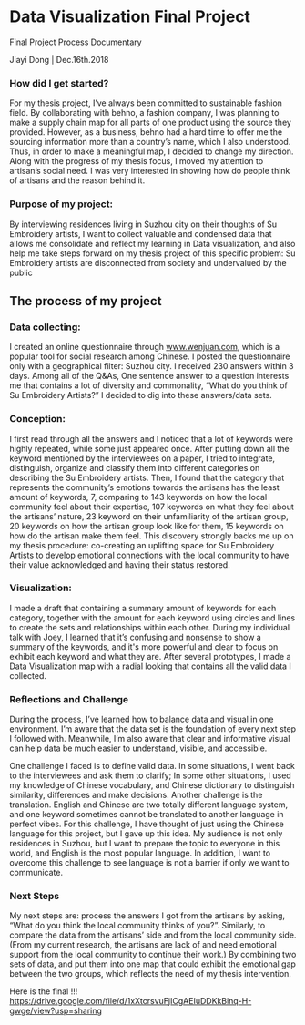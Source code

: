 # Data Visualization Final Project

Final Project Process Documentary

Jiayi Dong | Dec.16th.2018

### How did I get started?
For my thesis project, I’ve always been committed to sustainable fashion field. By collaborating with behno, a fashion company, I was planning to make a supply chain map for all parts of one product using the source they provided. However, as a business, behno had a hard time to offer me the sourcing information more than a country’s name, which I also understood. Thus, in order to make a meaningful map, I decided to change my direction. Along with the progress of my thesis focus, I moved my attention to artisan’s social need. I was very interested in showing how do people think of artisans and the reason behind it.

### Purpose of my project:
By interviewing residences living in Suzhou city on their thoughts of Su Embroidery artists, I want to collect valuable and condensed data that allows me consolidate and reflect my learning in Data visualization, and also help me take steps forward on my thesis project of this specific problem: Su Embroidery artists are disconnected from society and undervalued by the public

## The process of my project
### Data collecting:
I created an online questionnaire through www.wenjuan.com, which is a popular tool for social research among Chinese. I posted the questionnaire only with a geographical filter: Suzhou city. I received 230 answers within 3 days. Among all of the Q&As, One sentence answer to a question interests me that contains a lot of diversity and commonality, “What do you think of Su Embroidery Artists?” I decided to dig into these answers/data sets.

### Conception:
I first read through all the answers and I noticed that a lot of keywords were highly repeated, while some just appeared once. After putting down all the keyword mentioned by the interviewees on a paper, I tried to integrate, distinguish, organize and classify them into different categories on describing the Su Embroidery artists. Then, I found that the category that represents the community’s emotions towards the artisans has the least amount of keywords, 7, comparing to 143 keywords on how the local community feel about their expertise, 107 keywords on what they feel about the artisans’ nature, 23 keyword on their unfamiliarity of the artisan group, 20 keywords on how the artisan group look like for them, 15 keywords on how do the artisan make them feel. This discovery strongly backs me up on my thesis procedure: co-creating an uplifting space for Su Embroidery Artists to develop emotional connections with the local community to have their value acknowledged and having their status restored.

### Visualization:
I made a draft that containing a summary amount of keywords for each category, together with the amount for each keyword using circles and lines to create the sets and relationships within each other. During my individual talk with Joey, I learned that it’s confusing and nonsense to show a summary of the keywords, and it's more powerful and clear to focus on exhibit each keyword and what they are. After several prototypes, I made a Data Visualization map with a radial looking that contains all the valid data I collected.

### Reflections and Challenge
During the process, I’ve learned how to balance data and visual in one environment. I’m aware that the data set is the foundation of every next step I followed with. Meanwhile, I’m also aware that clear and informative visual can help data be much easier to understand, visible, and accessible.

One challenge I faced is to define valid data. In some situations, I went back to the interviewees and ask them to clarify; In some other situations, I used my knowledge of Chinese vocabulary, and Chinese dictionary to distinguish similarity, differences and make decisions. 
Another challenge is the translation. English and Chinese are two totally different language system, and one keyword sometimes cannot be translated to another language in perfect vibes. For this challenge, I have thought of just using the Chinese language for this project, but I gave up this idea. My audience is not only residences in Suzhou, but I want to prepare the topic to everyone in this world, and English is the most popular language. In addition, I want to overcome this challenge to see language is not a barrier if only we want to communicate.

### Next Steps
My next steps are: process the answers I got from the artisans by asking, “What do you think the local community thinks of you?”. Similarly, to compare the data from the artisans’ side and from the local community side. (From my current research, the artisans are lack of and need emotional support from the local community to continue their work.)
By combining two sets of data, and put them into one map that could exhibit the emotional gap between the two groups, which reflects the need of my thesis intervention.

Here is the final !!! 
https://drive.google.com/file/d/1xXtcrsvuFjICgAEIuDDKkBinq-H-gwge/view?usp=sharing
